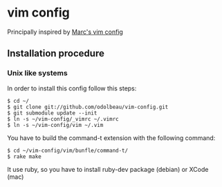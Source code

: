 # vim config

Principally inspired by [Marc's vim config](https://github.com/marcw/vim-config)

## Installation procedure

### Unix like systems

In order to install this config follow this steps:

    $ cd ~/
    $ git clone git://github.com/odolbeau/vim-config.git
    $ git submodule update --init
    $ ln -s ~/vim-config/_vimrc ~/.vimrc
    $ ln -s ~/vim-config/vim ~/.vim

You have to build the command-t extension with the following command:

    $ cd ~/vim-config/vim/bunfle/command-t/
    $ rake make

It use ruby, so you have to install ruby-dev package (debian) or XCode (mac)
